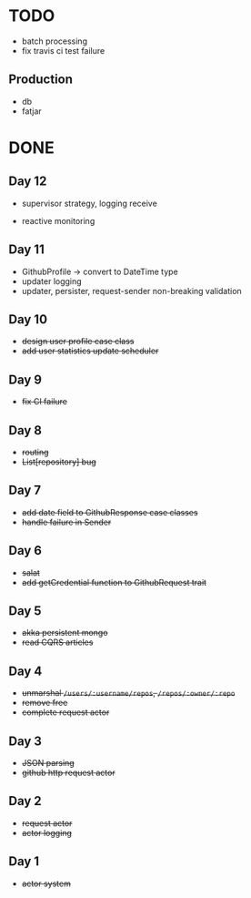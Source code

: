 
# TODO

- batch processing
- fix travis ci test failure

## Production 

- db
- fatjar


# DONE

## Day 12

- supervisor strategy, logging receive
* reactive monitoring

## Day 11

- GithubProfile -> convert to DateTime type
- updater logging
- updater, persister, request-sender non-breaking validation

## Day 10

- ~~design user profile case class~~
- ~~add user statistics update scheduler~~

## Day 9

- ~~fix CI failure~~ 

## Day 8

- ~~routing~~
- ~~List[repository] bug~~

## Day 7

- ~~add date field to GithubResponse case classes~~ 
- ~~handle failure in Sender~~

## Day 6

- ~~salat~~
- ~~add getCredential function to GithubRequest trait~~ 

## Day 5

- ~~akka persistent mongo~~
- ~~read CQRS articles~~

## Day 4

- ~~unmarshal `/users/:username/repos`, `/repos/:owner/:repo`~~
- ~~remove free~~  
- ~~complete request actor~~

## Day 3

- ~~JSON parsing~~
- ~~github http request actor~~ 

## Day 2

- ~~request actor~~
- ~~actor logging~~

## Day 1

- ~~actor system~~


